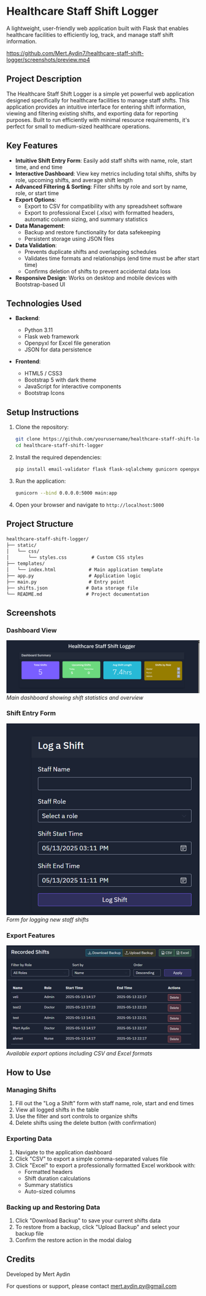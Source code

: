 # Healthcare Staff Shift Logger

A lightweight, user-friendly web application built with Flask that enables healthcare facilities to efficiently log, track, and manage staff shift information.

https://github.com/Mert.Aydin7/healthcare-staff-shift-logger/screenshots/preview.mp4

## Project Description

The Healthcare Staff Shift Logger is a simple yet powerful web application designed specifically for healthcare facilities to manage staff shifts. This application provides an intuitive interface for entering shift information, viewing and filtering existing shifts, and exporting data for reporting purposes. Built to run efficiently with minimal resource requirements, it's perfect for small to medium-sized healthcare operations.

## Key Features

- **Intuitive Shift Entry Form**: Easily add staff shifts with name, role, start time, and end time
- **Interactive Dashboard**: View key metrics including total shifts, shifts by role, upcoming shifts, and average shift length
- **Advanced Filtering & Sorting**: Filter shifts by role and sort by name, role, or start time
- **Export Options**:
  - Export to CSV for compatibility with any spreadsheet software
  - Export to professional Excel (.xlsx) with formatted headers, automatic column sizing, and summary statistics
- **Data Management**:
  - Backup and restore functionality for data safekeeping
  - Persistent storage using JSON files
- **Data Validation**:
  - Prevents duplicate shifts and overlapping schedules
  - Validates time formats and relationships (end time must be after start time)
  - Confirms deletion of shifts to prevent accidental data loss
- **Responsive Design**: Works on desktop and mobile devices with Bootstrap-based UI

## Technologies Used

- **Backend**:
  - Python 3.11
  - Flask web framework
  - Openpyxl for Excel file generation
  - JSON for data persistence

- **Frontend**:
  - HTML5 / CSS3
  - Bootstrap 5 with dark theme
  - JavaScript for interactive components
  - Bootstrap Icons

## Setup Instructions

1. Clone the repository:
   ```bash
   git clone https://github.com/yourusername/healthcare-staff-shift-logger.git
   cd healthcare-staff-shift-logger
   ```

2. Install the required dependencies:
   ```bash
   pip install email-validator flask flask-sqlalchemy gunicorn openpyxl psycopg2-binary
   ```

3. Run the application:
   ```bash
   gunicorn --bind 0.0.0.0:5000 main:app
   ```

4. Open your browser and navigate to `http://localhost:5000`

## Project Structure

```
healthcare-staff-shift-logger/
├── static/
│   └── css/
│       └── styles.css         # Custom CSS styles
├── templates/
│   └── index.html            # Main application template
├── app.py                    # Application logic
├── main.py                   # Entry point
├── shifts.json              # Data storage file
└── README.md                # Project documentation
```

## Screenshots

### Dashboard View
![Dashboard](screenshots/dashboard.png)
*Main dashboard showing shift statistics and overview*

### Shift Entry Form
![Shift Entry](screenshots/shift-entry.png)
*Form for logging new staff shifts*

### Export Features
![Export Options](screenshots/export.png)
*Available export options including CSV and Excel formats*

## How to Use

### Managing Shifts

1. Fill out the "Log a Shift" form with staff name, role, start and end times
2. View all logged shifts in the table
3. Use the filter and sort controls to organize shifts
4. Delete shifts using the delete button (with confirmation)

### Exporting Data

1. Navigate to the application dashboard
2. Click "CSV" to export a simple comma-separated values file
3. Click "Excel" to export a professionally formatted Excel workbook with:
   - Formatted headers
   - Shift duration calculations
   - Summary statistics
   - Auto-sized columns

### Backing up and Restoring Data

1. Click "Download Backup" to save your current shifts data
2. To restore from a backup, click "Upload Backup" and select your backup file
3. Confirm the restore action in the modal dialog


## Credits

Developed by Mert Aydin

For questions or support, please contact mert.aydin.py@gmail.com
